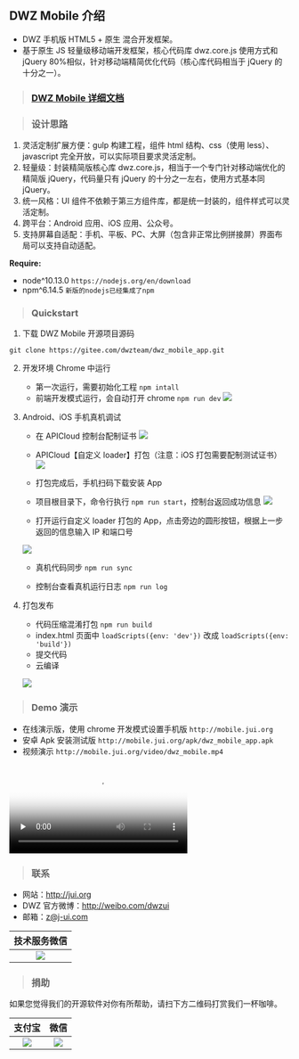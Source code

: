 ## DWZ Mobile 介绍

- DWZ 手机版 HTML5 + 原生 混合开发框架。
- 基于原生 JS 轻量级移动端开发框架，核心代码库 dwz.core.js 使用方式和 jQuery 80%相似，针对移动端精简优化代码（核心库代码相当于 jQuery 的十分之一）。

> ### [DWZ Mobile 详细文档](http://dwzteam.gitee.io/dwz_mobile_doc_v1)

> ### 设计思路

1. 灵活定制扩展方便：gulp 构建工程，组件 html 结构、css（使用 less）、javascript 完全开放，可以实际项目要求灵活定制。
2. 轻量级：封装精简版核心库 dwz.core.js，相当于一个专门针对移动端优化的精简版 jQuery，代码量只有 jQuery 的十分之一左右，使用方式基本同 jQuery。
3. 统一风格：UI 组件不依赖于第三方组件库，都是统一封装的，组件样式可以灵活定制。
4. 跨平台：Android 应用、iOS 应用、公众号。
5. 支持屏幕自适配：手机、平板、PC、大屏（包含非正常比例拼接屏）界面布局可以支持自动适配。

**Require:**

- node\^10.13.0 `https://nodejs.org/en/download`
- npm\^6.14.5 `新版的nodejs已经集成了npm`

> ### Quickstart

1. 下载 DWZ Mobile 开源项目源码

```
git clone https://gitee.com/dwzteam/dwz_mobile_app.git
```

2. 开发环境 Chrome 中运行

   - 第一次运行，需要初始化工程 `npm intall`
   - 前端开发模式运行，会自动打开 chrome `npm run dev`
     ![](./_media/readme/app_chrome_dev.png)

3. Android、iOS 手机真机调试

   - 在 APICloud 控制台配制证书
     ![](./_media/readme/apicloud_1.png)

   - APICloud【自定义 loader】打包（注意：iOS 打包需要配制测试证书）
     ![](./_media/readme/apicloud_2.png)

   - 打包完成后，手机扫码下载安装 App

   - 项目根目录下，命令行执行 `npm run start`，控制台返回成功信息
     ![](./_media/readme/npm_run_start.png)

   - 打开运行自定义 loader 打包的 App，点击旁边的圆形按钮，根据上一步返回的信息输入 IP 和端口号

   ![](./_media/readme/app_loader.jpg?width=300)

   - 真机代码同步 `npm run sync`

   - 控制台查看真机运行日志 `npm run log`

4. 打包发布

   - 代码压缩混淆打包 `npm run build`
   - index.html 页面中 `loadScripts({env: 'dev'})` 改成 `loadScripts({env: 'build'})`
   - 提交代码
   - 云编译

   ![](./_media/readme/apicloud_3.png)

> ### Demo 演示

- 在线演示版，使用 chrome 开发模式设置手机版 `http://mobile.jui.org`
- 安卓 Apk 安装测试版 `http://mobile.jui.org/apk/dwz_mobile_app.apk`
- 视频演示 `http://mobile.jui.org/video/dwz_mobile.mp4`

<video width="320" controls preload="none" poster="http://mobile.jui.org/video/dwz_mobile.png">
    <source src="http://mobile.jui.org/video/dwz_mobile.mp4">
</video>

> ### 联系

- 网站：http://jui.org
- DWZ 官方微博：http://weibo.com/dwzui
- 邮箱：z@j-ui.com

|               技术服务微信                |
| :---------------------------------------: |
| ![](./_media/readme/wx_zhh.jpg?width=200) |

> ### 捐助

如果您觉得我们的开源软件对你有所帮助，请扫下方二维码打赏我们一杯咖啡。

|                 支付宝                 |                 微信                  |
| :------------------------------------: | :-----------------------------------: |
| ![](./_media/readme/zfb.png?width=200) | ![](./_media/readme/wx.png?width=200) |
